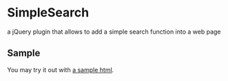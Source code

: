 SimpleSearch
============

a jQuery plugin that allows to add a simple search function into a web page

## Sample
You may try it out with [a sample html](http://htmlpreview.github.io/?https://github.com/hashimoto-naoki/SimpleSearch/blob/master/samples/sample.html).

